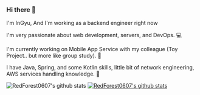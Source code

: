 ### Hi there 👋

I'm InGyu, And I'm working as a backend engineer right now

I'm very passionate about web development, servers, and DevOps. 💻 

I'm currently working on Mobile App Service with my colleague (Toy Project.. but more like group study). 📱 

I have Java, Spring, and some Kotlin skills, little bit of network engineering, AWS services handling knowledge. 🧠 

![RedForest0607's github stats](https://github-readme-stats.vercel.app/api?username=RedForest0607&show_icons=true)
[![RedForest0607's github stats](https://github-readme-stats.vercel.app/api/top-langs/?username=RedForest0607&show_icons=true&hide_border=true&title_color=004386&icon_color=004386&layout=compact)](https://github.com/RedForest0607)
